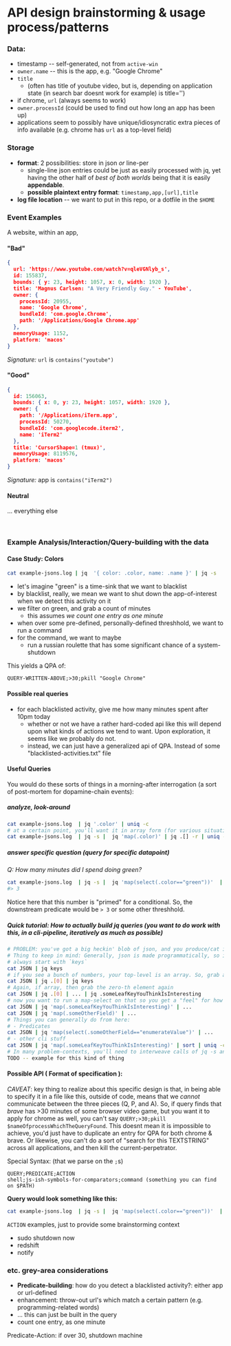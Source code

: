 # API design brainstorming & usage process/patterns

### Data:

- timestamp -- self-generated, not from `active-win`
- `owner.name` -- this is the app, e.g. "Google Chrome"
- `title` 
  - (often has title of youtube video, but is, depending on application state (in search bar doesnt work for example) is title='')
- if chrome, `url` (always seems to work)
- `owner.processId` (could be used to find out how long an app has been up)
- applications seem to possibly have unique/idiosyncratic extra pieces of info available (e.g. chrome has `url` as a top-level field)

### Storage
- **format**: 2 possibilities: store in json _or_ line-per
  - single-line json entries could be just as easily processed with jq, yet having the other half of *best of both worlds* being that it is easily **appendable**.
  - **possible plaintext entry format**: `timestamp,app,[url],title` 
- **log file location** -- we want to put in this repo, or a dotfile in the `$HOME`

### Event Examples

A website, within an app, 

#### "Bad"
```json
{
  url: 'https://www.youtube.com/watch?v=qleVGNlyb_s',
  id: 155837,
  bounds: { y: 23, height: 1057, x: 0, width: 1920 },
  title: 'Magnus Carlsen: "A Very Friendly Guy." - YouTube',
  owner: {
    processId: 20955,
    name: 'Google Chrome',
    bundleId: 'com.google.Chrome',
    path: '/Applications/Google Chrome.app'
  },
  memoryUsage: 1152,
  platform: 'macos'
}
```
*Signature:* `url` is `contains("youtube")`

#### "Good"

```json
{
  id: 156063,
  bounds: { x: 0, y: 23, height: 1057, width: 1920 },
  owner: {
    path: '/Applications/iTerm.app',
    processId: 50270,
    bundleId: 'com.googlecode.iterm2',
    name: 'iTerm2'
  },
  title: 'CursorShape=1 (tmux)',
  memoryUsage: 8119576,
  platform: 'macos'
}
```

*Signature:* app is `contains("iTerm2")`

#### Neutral

... everything else

​	

### Example Analysis/Interaction/Query-building with the data

#### Case Study: Colors

```sh
cat example-jsons.log | jq  '{ color: .color, name: .name }' | jq -s
```

- let's imagine "green" is a time-sink that we want to blacklist
- by blacklist, really, we mean we want to shut down the app-of-interest when we detect this activity on it
- we filter on green, and grab a count of minutes
  - this assumes *we count one entry as one minute*
- when over some pre-defined, personally-defined threshhold, we want to run a command
- for the command, we want to maybe
  - run a russian roulette that has some significant chance of a system-shutdown

This yields a QPA of:

`QUERY-WRITTEN-ABOVE;>30;pkill "Google Chrome"`

#### Possible real queries 

- for each blacklisted activity, give me how many minutes spent after 10pm today
  - whether or not we have a rather hard-coded api like this will depend upon what kinds of actions we tend to want. Upon exploration, it seems like we probably do not.
  - instead, we can just have a generalized api of QPA. Instead of some "blacklisted-activities.txt" file


#### Useful Queries
You would do these sorts of things in a morning-after interrogation (a sort of post-mortem for dopamine-chain events):
##### analyze, look-around

```sh
cat example-jsons.log  | jq '.color' | uniq -c 
# at a certain point, you'll want it in array form (for various situationally-dependent reasons). The below is exactly equivalent to the above form, except it is extensible in different regards. Notice that jq -s & map are added/removed in concert.
cat example-jsons.log  | jq -s |  jq 'map(.color)' | jq .[] -r | uniq -c
```
##### answer specific question (query for specific datapoint)
_Q: How many minutes did I spend doing green?_

```sh
cat example-jsons.log  | jq -s |  jq 'map(select(.color=="green"))'  | jq length 
#> 3 
```

Notice here that this number is "primed" for a conditional. So, the downstream predicate would be `> 3` or some other threshhold. 

##### Quick tutorial: How to actually build jq queries (you want to do work with this, in a cli-pipeline, iteratively as much as possible)

```sh
# PROBLEM: you've got a big heckin' blob of json, and you produce/cat it and it just overfills the screen and you cant tell the structure of it. You want to get a lay of the land. 
# Thing to keep in mind: Generally, json is made programmatically, so it is typically _consistent_ at some lower/atomic level, no matter how big it is.
# always start with `keys`
cat JSON | jq keys
# if you see a bunch of numbers, your top-level is an array. So, grab an example of that array.
cat JSON | jq .[0] | jq keys
# Again, if array, then grab the zero-th element again
cat JSON | jq .[0] | ... | jq .someLeafKeyYouThinkIsInteresting
# now you want to run a map-select on that so you get a "feel" for how that field varies across the entire dataset
cat JSON | jq 'map(.someLeafKeyYouThinkIsInteresting)' | ...
cat JSON | jq 'map(.someOtherField)' | ...
# Things you can generally do from here:
# - Predicates
cat JSON | jq 'map(select(.someOtherField=="enumerateValue")' | ...
# - other cli stuff
cat JSON | jq 'map(.someLeafKeyYouThinkIsInteresting)' | sort | uniq -c # count
# In many problem-contexts, you'll need to interweave calls of jq -s and jq .[], which slurps/restructures vs. destructures json arrays. Basically, jq is fluent in this regards because it treats an array of objects in a single json blob, and many json blobs sent over the wire via line-wise stdout rather similarly -- it can deal fluently with both, and convert between the two.
TODO -- example for this kind of thing
```



#### Possible API ( Format of specification ):

*CAVEAT*: key thing to realize about this specific design is that, in being able to specify it in a file like this, outside of code, means that we _cannot_ communicate between the three pieces (Q, P, and A). So, if query finds that _brave_ has >30 minutes of some browser video game, but you want it to apply for chrome as well, you can't say `QUERY;>30;pkill $nameOfprocessWhichTheQueryFound`. This doesnt mean it is impossible to achieve, you'd just have to duplicate an entry for QPA for both chrome & brave. Or likewise, you can't do a sort of "search for this TEXTSTRING" across all applications, and then kill the current-perpetrator.

Special Syntax: (that we parse on the `;`s)

```
QUERY;PREDICATE;ACTION
shell;js-ish-symbols-for-comparators;command (something you can find on $PATH)
```

**Query would look something like this:**

```sh
cat example-jsons.log  | jq -s |  jq 'map(select(.color=="green"))'  | jq length;
```



`ACTION` examples, just to provide some brainstorming context

- sudo shutdown now
- redshift 
- notify

### etc. grey-area considerations

- **Predicate-building**: how do you detect a blacklisted activity?: either app or url-defined
- enhancement: throw-out url's which match a certain pattern (e.g. programming-related words)
- ... this can just be built in the query
- count one entry, as one minute

Predicate-Action:
if over 30, shutdown machine
